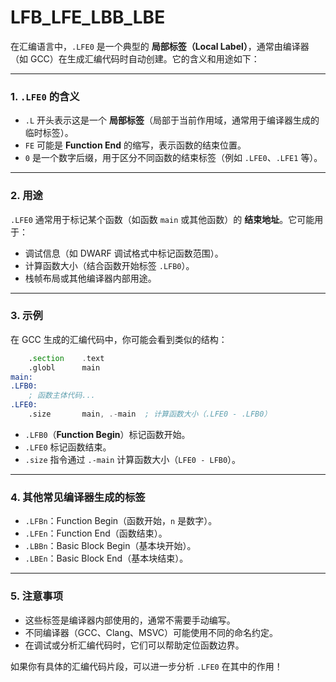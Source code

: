 # LFB_LFE_LBB_LBE
在汇编语言中，`.LFE0` 是一个典型的 **局部标签（Local Label）**，通常由编译器（如 GCC）在生成汇编代码时自动创建。它的含义和用途如下：

---

### 1. **`.LFE0` 的含义**
   - `.L` 开头表示这是一个 **局部标签**（局部于当前作用域，通常用于编译器生成的临时标签）。
   - `FE` 可能是 **Function End** 的缩写，表示函数的结束位置。
   - `0` 是一个数字后缀，用于区分不同函数的结束标签（例如 `.LFE0`、`.LFE1` 等）。

---

### 2. **用途**
   `.LFE0` 通常用于标记某个函数（如函数 `main` 或其他函数）的 **结束地址**。它可能用于：
   - 调试信息（如 DWARF 调试格式中标记函数范围）。
   - 计算函数大小（结合函数开始标签 `.LFB0`）。
   - 栈帧布局或其他编译器内部用途。

---

### 3. **示例**
在 GCC 生成的汇编代码中，你可能会看到类似的结构：
```asm
    .section    .text
    .globl      main
main:
.LFB0:
    ; 函数主体代码...
.LFE0:
    .size       main, .-main  ; 计算函数大小（.LFE0 - .LFB0）
```
- `.LFB0`（**Function Begin**）标记函数开始。
- `.LFE0` 标记函数结束。
- `.size` 指令通过 `.-main` 计算函数大小（`LFE0 - LFB0`）。

---

### 4. **其他常见编译器生成的标签**
   - `.LFBn`：Function Begin（函数开始，`n` 是数字）。
   - `.LFEn`：Function End（函数结束）。
   - `.LBBn`：Basic Block Begin（基本块开始）。
   - `.LBEn`：Basic Block End（基本块结束）。

---

### 5. **注意事项**
   - 这些标签是编译器内部使用的，通常不需要手动编写。
   - 不同编译器（GCC、Clang、MSVC）可能使用不同的命名约定。
   - 在调试或分析汇编代码时，它们可以帮助定位函数边界。

如果你有具体的汇编代码片段，可以进一步分析 `.LFE0` 在其中的作用！